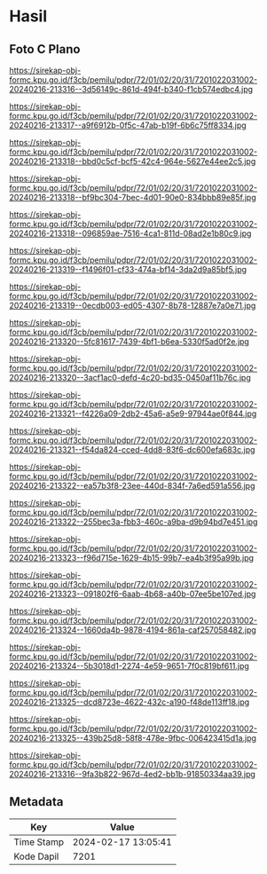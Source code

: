 # Hasil

## Foto C Plano

https://sirekap-obj-formc.kpu.go.id/f3cb/pemilu/pdpr/72/01/02/20/31/7201022031002-20240216-213316--3d56149c-861d-494f-b340-f1cb574edbc4.jpg

https://sirekap-obj-formc.kpu.go.id/f3cb/pemilu/pdpr/72/01/02/20/31/7201022031002-20240216-213317--a9f6912b-0f5c-47ab-b19f-6b6c75ff8334.jpg

https://sirekap-obj-formc.kpu.go.id/f3cb/pemilu/pdpr/72/01/02/20/31/7201022031002-20240216-213318--bbd0c5cf-bcf5-42c4-964e-5627e44ee2c5.jpg

https://sirekap-obj-formc.kpu.go.id/f3cb/pemilu/pdpr/72/01/02/20/31/7201022031002-20240216-213318--bf9bc304-7bec-4d01-90e0-834bbb89e85f.jpg

https://sirekap-obj-formc.kpu.go.id/f3cb/pemilu/pdpr/72/01/02/20/31/7201022031002-20240216-213318--096859ae-7516-4ca1-811d-08ad2e1b80c9.jpg

https://sirekap-obj-formc.kpu.go.id/f3cb/pemilu/pdpr/72/01/02/20/31/7201022031002-20240216-213319--f1496f01-cf33-474a-bf14-3da2d9a85bf5.jpg

https://sirekap-obj-formc.kpu.go.id/f3cb/pemilu/pdpr/72/01/02/20/31/7201022031002-20240216-213319--0ecdb003-ed05-4307-8b78-12887e7a0e71.jpg

https://sirekap-obj-formc.kpu.go.id/f3cb/pemilu/pdpr/72/01/02/20/31/7201022031002-20240216-213320--5fc81617-7439-4bf1-b6ea-5330f5ad0f2e.jpg

https://sirekap-obj-formc.kpu.go.id/f3cb/pemilu/pdpr/72/01/02/20/31/7201022031002-20240216-213320--3acf1ac0-defd-4c20-bd35-0450af11b76c.jpg

https://sirekap-obj-formc.kpu.go.id/f3cb/pemilu/pdpr/72/01/02/20/31/7201022031002-20240216-213321--f4226a09-2db2-45a6-a5e9-97944ae0f844.jpg

https://sirekap-obj-formc.kpu.go.id/f3cb/pemilu/pdpr/72/01/02/20/31/7201022031002-20240216-213321--f54da824-cced-4dd8-83f6-dc600efa683c.jpg

https://sirekap-obj-formc.kpu.go.id/f3cb/pemilu/pdpr/72/01/02/20/31/7201022031002-20240216-213322--ea57b3f8-23ee-440d-834f-7a6ed591a556.jpg

https://sirekap-obj-formc.kpu.go.id/f3cb/pemilu/pdpr/72/01/02/20/31/7201022031002-20240216-213322--255bec3a-fbb3-460c-a9ba-d9b94bd7e451.jpg

https://sirekap-obj-formc.kpu.go.id/f3cb/pemilu/pdpr/72/01/02/20/31/7201022031002-20240216-213323--f96d715e-1629-4b15-99b7-ea4b3f95a99b.jpg

https://sirekap-obj-formc.kpu.go.id/f3cb/pemilu/pdpr/72/01/02/20/31/7201022031002-20240216-213323--091802f6-6aab-4b68-a40b-07ee5be107ed.jpg

https://sirekap-obj-formc.kpu.go.id/f3cb/pemilu/pdpr/72/01/02/20/31/7201022031002-20240216-213324--1660da4b-9878-4194-861a-caf257058482.jpg

https://sirekap-obj-formc.kpu.go.id/f3cb/pemilu/pdpr/72/01/02/20/31/7201022031002-20240216-213324--5b3018d1-2274-4e59-9651-7f0c819bf611.jpg

https://sirekap-obj-formc.kpu.go.id/f3cb/pemilu/pdpr/72/01/02/20/31/7201022031002-20240216-213325--dcd8723e-4622-432c-a190-f48de113ff18.jpg

https://sirekap-obj-formc.kpu.go.id/f3cb/pemilu/pdpr/72/01/02/20/31/7201022031002-20240216-213325--439b25d8-58f8-478e-9fbc-006423415d1a.jpg

https://sirekap-obj-formc.kpu.go.id/f3cb/pemilu/pdpr/72/01/02/20/31/7201022031002-20240216-213316--9fa3b822-967d-4ed2-bb1b-91850334aa39.jpg


## Metadata

| Key        | Value               |
| ---------- | ------------------- |
| Time Stamp | 2024-02-17 13:05:41 |
| Kode Dapil | 7201                |



